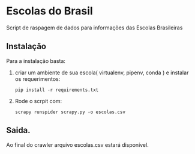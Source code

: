 # Escolas do Brasil 

Script de raspagem de dados para informações das Escolas Brasileiras

## Instalação

Para a instalação basta:

1. criar um ambiente de sua escola( virtualenv, pipenv, conda ) e instalar os requerimentos:
   ```
   pip install -r requirements.txt
   ```
2. Rode o scrpit com:
   ```
   scrapy runspider scrapy.py -o escolas.csv
   ```

## Saida.

Ao final do crawler arquivo escolas.csv estará disponível.